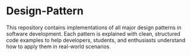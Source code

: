 # Design-Pattern
This repository contains implementations of all major design patterns in software development. Each pattern is explained with clean, structured code examples to help developers, students, and enthusiasts understand how to apply them in real-world scenarios.
